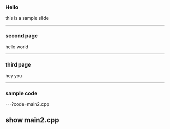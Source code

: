 ### Hello

this is a sample slide 

---

### second page 

hello world 

---

### third page 

hey you

---

### sample code 

---?code=main2.cpp

show main2.cpp
---